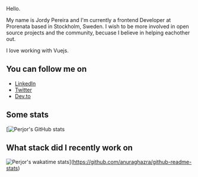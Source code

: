 Hello.

My name is Jordy Pereira and I'm currently a frontend Developer at Prorenata based in Stockholm, Sweden. 
I wish to be more involved in open source projects and the community, becuase I believe in helping eachother out. 

I love working with Vuejs.

## You can follow me on

- [LinkedIn](https://linkedin.com/in/jordypereira)
- [Twitter](https://twitter.com/_perjor)
- [Dev.to](https://dev.to/jordypereira)

## Some stats
[![Perjor's GitHub stats](https://github-readme-stats.vercel.app/api?username=perjor&show_icons=true&hide_border=true&count_private=true)

## What stack did I recently work on
![Perjor's wakatime stats](https://github-readme-stats.vercel.app/api/wakatime?username=perjor)](https://github.com/anuraghazra/github-readme-stats)
